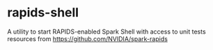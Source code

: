 # rapids-shell

A utility to start RAPIDS-enabled Spark Shell with access to unit tests resources from https://github.com/NVIDIA/spark-rapids
